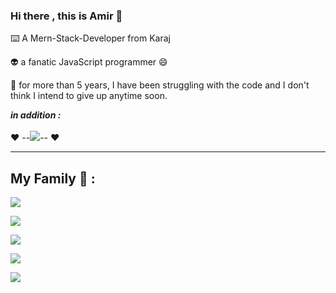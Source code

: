 ### Hi there , this is Amir 👋

<p>
   ⌨️ A Mern-Stack-Developer from Karaj
</p>
<p>
   👽 a fanatic JavaScript programmer 😄
</p>
<p>
  🥇 for more than 5 years, I have been struggling with the code and I don't think I intend to give up anytime soon.
</p>
<p>
<b>
     <i>in addition : </i>
</b>
   <br />
   <br />
   ❤️ --<img src="https://skillicons.dev/icons?i=laravel" />-- ❤️
</p>
<hr />
<h2>
   My Family 💙 :
</h2>
<p align="left">
  <a href="https://skillicons.dev">
    <img src="https://skillicons.dev/icons?i=laravel,nodejs,react,next,redux" />
  </a>
</p>
<p align="left">
  <a href="https://skillicons.dev">
    <img src="https://skillicons.dev/icons?i=materialui,tailwind,bootstrap,jquery" />
  </a>
</p>
<p align="left">
  <a href="https://skillicons.dev">
    <img src="https://skillicons.dev/icons?i=mysql,mongodb" />
  </a>
</p>
<p align="left">
  <a href="https://skillicons.dev">
    <img src="https://skillicons.dev/icons?i=electron" />
  </a>
</p>
<p align="left">
  <a href="https://skillicons.dev">
    <img src="https://skillicons.dev/icons?i=html,css,php,javascript,python,cpp" />
  </a>
</p>
<br />
<br /> 
